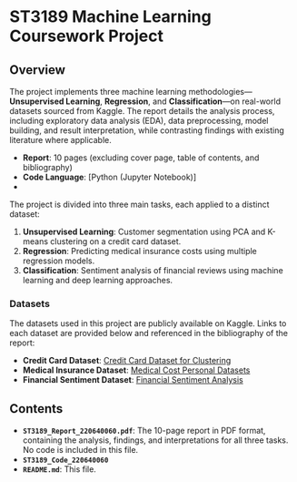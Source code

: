 # ST3189 Machine Learning Coursework Project

## Overview
The project implements three machine learning methodologies—**Unsupervised Learning**, **Regression**, and **Classification**—on real-world datasets sourced from Kaggle. The report details the analysis process, including exploratory data analysis (EDA), data preprocessing, model building, and result interpretation, while contrasting findings with existing literature where applicable.

- **Report**: 10 pages (excluding cover page, table of contents, and bibliography)
- **Code Language**: [Python (Jupyter Notebook)]
- 
The project is divided into three main tasks, each applied to a distinct dataset:
1. **Unsupervised Learning**: Customer segmentation using PCA and K-means clustering on a credit card dataset.
2. **Regression**: Predicting medical insurance costs using multiple regression models.
3. **Classification**: Sentiment analysis of financial reviews using machine learning and deep learning approaches.

### Datasets
The datasets used in this project are publicly available on Kaggle. Links to each dataset are provided below and referenced in the bibliography of the report:
- **Credit Card Dataset**: [Credit Card Dataset for Clustering](https://www.kaggle.com/datasets/arjunbhasin2013/ccdata/data)
- **Medical Insurance Dataset**: [Medical Cost Personal Datasets](https://www.kaggle.com/datasets/miricho10218/insurance)
- **Financial Sentiment Dataset**: [Financial Sentiment Analysis](https://www.kaggle.com/datasets/sbhatti/financial-sentiment-analysis)

## Contents
- **`ST3189_Report_220640060.pdf`**: The 10-page report in PDF format, containing the analysis, findings, and interpretations for all three tasks. No code is included in this file.
- **`ST3189_Code_220640060`**
- **`README.md`**: This file.
